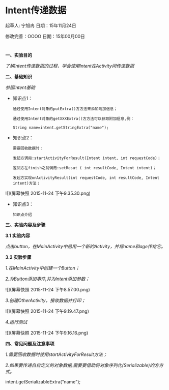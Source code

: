 # Intent传递数据

起草人: 宁旭冉   日期：15年11月24日

修改完善：OOOO   日期：15年00月00日

# 

**一、实验目的**

*了解Intent传递数据的过程，学会使用Intent在Activity间传递数据*

**二、基础知识**

*参照Intent基础*
   
* 知识点1：

      通过使用Intent对象的putExtra()⽅方法来添加附加信息；
      
      通过使用Intent对象的getXXXExtra()⽅方法可以获取附加信息,例：
      
      String name=intent.getStringExtra("name");
     

* 知识点2：

      需要回收数据时：
      
      发起⽅调用:startActivityForResult(Intent intent, int requestCode)；
      
      返回方在finish之前调用:setResut ( int resultCode, Intent intent)；
      
      发起⽅实现onActivityResult(int requestCode, int resultCode, Intent intent)⽅法；
      
![](屏幕快照 2015-11-24 下午9.35.30.png)

* 知识点3：

      知识点介绍


   

**三、实验内容及步骤**

**3.1 实验内容**

*点击button，在MainActivity中启用一个新的Activity，并将name和age传给它。*

**3.2 实验步骤**

*1.在MainActivity中创建一个Button；*

*2.为Button添加事件,并为Intent添加参数；*

![](屏幕快照 2015-11-24 下午8.57.00.png)

*3.创建OtherActivity，接收数据并打印；*

![](屏幕快照 2015-11-24 下午9.19.47.png)

*4.运行测试*

![](屏幕快照 2015-11-24 下午9.16.16.png)

**四、常见问题及注意事项**

*1.需要回收数据时使用startActivityForResult方法；*

*2.如果要传递⾃自定义的对象数据,需要要借助将对象序列化(Serializable)的⽅方式。*

intent.getSerializableExtra(”name");


